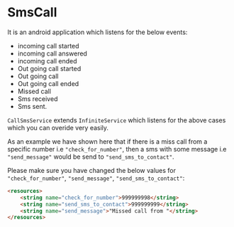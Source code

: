# SmsCall
It is an android application which listens for the below events: 
- incoming call started
- incoming call answered
- incoming call ended
- Out going call started
- Out going call
- Out going call ended
- Missed call
- Sms received
- Sms sent. 

`CallSmsService` extends `InfiniteService` which listens for the above cases which you can overide very easily.

As an example we have shown here that if there is a miss call from a specific number i.e `"check_for_number"`, then a sms with some message i.e `"send_message"` would be send to `"send_sms_to_contact"`.

Please make sure you have changed the below values for `"check_for_number"`,  `"send_message"`, `"send_sms_to_contact"`:

```html
<resources>
    <string name="check_for_number">999999998</string>
    <string name="send_sms_to_contact">999999999</string>
    <string name="send_message">"Missed call from "</string>
</resources>
```
